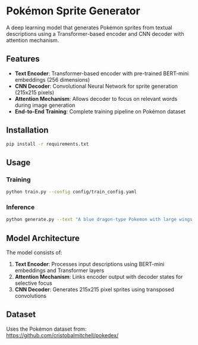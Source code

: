 # Pokémon Sprite Generator

A deep learning model that generates Pokémon sprites from textual descriptions using a Transformer-based encoder and CNN decoder with attention mechanism.

## Features

- **Text Encoder**: Transformer-based encoder with pre-trained BERT-mini embeddings (256 dimensions)
- **CNN Decoder**: Convolutional Neural Network for sprite generation (215x215 pixels)
- **Attention Mechanism**: Allows decoder to focus on relevant words during image generation
- **End-to-End Training**: Complete training pipeline on Pokémon dataset

## Installation

```bash
pip install -r requirements.txt
```

## Usage

### Training
```bash
python train.py --config config/train_config.yaml
```

### Inference
```bash
python generate.py --text "A blue dragon-type Pokemon with large wings and fiery breath"
```

## Model Architecture

The model consists of:
1. **Text Encoder**: Processes input descriptions using BERT-mini embeddings and Transformer layers
2. **Attention Mechanism**: Links encoder output with decoder states for selective focus
3. **CNN Decoder**: Generates 215x215 pixel sprites using transposed convolutions

## Dataset

Uses the Pokémon dataset from: https://github.com/cristobalmitchell/pokedex/
